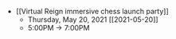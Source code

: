 - [[Virtual Reign immersive chess launch party]]
	- Thursday, May 20, 2021 [[2021-05-20]]
	- 5:00PM → 7:00PM